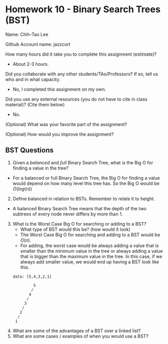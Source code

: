 # Homework 10 - Binary Search Trees (BST)

Name: Chih-Tao Lee

Github Account name: jazzcort

How many hours did it take you to complete this assignment (estimate)? 
- About 2-3 hours.

Did you collaborate with any other students/TAs/Professors? If so, tell us who and in what capacity.  
- No, I completed this assignment on my own.


Did you use any external resources (you do not have to cite in class material)? (Cite them below)  
- No.


(Optional) What was your favorite part of the assignment? 

(Optional) How would you improve the assignment? 

## BST Questions

1. Given a *balanced* and *full* Binary Search Tree, what is the Big O for finding a value in the tree?
- For a balanced or full Binary Search Tree, the Big O for finding a value would depend on how many level this tree has. So the Big O would be $O(log(n))$
2. Define balanced in relation to BSTs. Remember to relate it to height. 
- A balanced Binary Search Tree means that the depth of the two subtrees of every node never differs by more than 1.
3. What is the Worst Case Big O for searching or adding to a BST?
   * What type of BST would this be? (how would it look)
   - The Worst Case Big O for searching and adding to a BST would be $O(n)$.
   - For adding, the worst case would be always adding a value that is smaller than the minimum value in the tree or always adding a value that is bigger than the maximum value in the tree. In this case, if we always add smaller value, we would end up having a BST look like this.
   ```test
   data: [5,4,3,2,1]

            5
           /
          4
         /
        3
       /
      2
     /
    1
   ```
4. What are some of the advantages of a BST over a linked list?
5. What are some cases / examples of when you would use a BST?

